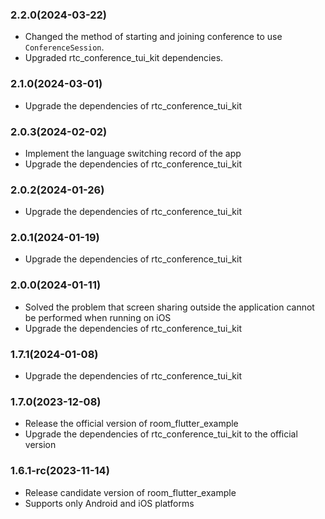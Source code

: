 ### 2.2.0(2024-03-22)

- Changed the method of starting and joining conference to use `ConferenceSession`.
- Upgraded rtc_conference_tui_kit dependencies.

### 2.1.0(2024-03-01)

- Upgrade the dependencies of rtc_conference_tui_kit

### 2.0.3(2024-02-02)

- Implement the language switching record of the app
- Upgrade the dependencies of rtc_conference_tui_kit

### 2.0.2(2024-01-26)

- Upgrade the dependencies of rtc_conference_tui_kit

### 2.0.1(2024-01-19)

- Upgrade the dependencies of rtc_conference_tui_kit

### 2.0.0(2024-01-11)

- Solved the problem that screen sharing outside the application cannot be performed when running on iOS
- Upgrade the dependencies of rtc_conference_tui_kit

### 1.7.1(2024-01-08)

- Upgrade the dependencies of rtc_conference_tui_kit

### 1.7.0(2023-12-08)

- Release the official version of room_flutter_example
- Upgrade the dependencies of rtc_conference_tui_kit to the official version

### 1.6.1-rc(2023-11-14)

- Release candidate version of room_flutter_example
- Supports only Android and iOS platforms
